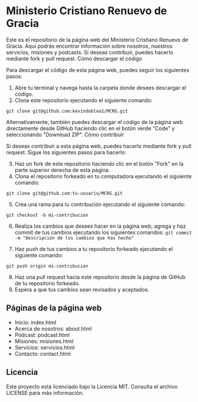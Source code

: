 
# Ministerio Cristiano Renuevo de Gracia

Este es el repositorio de la página web del Ministerio Cristiano Renuevo de Gracia. Aquí podrás encontrar información sobre nosotros, nuestros servicios, misiones y podcasts. Si deseas contribuir, puedes hacerlo mediante fork y pull request.
Cómo descargar el código

Para descargar el código de esta página web, puedes seguir los siguientes pasos:

1. Abre tu terminal y navega hasta la carpeta donde desees descargar el código.
2. Clona este repositorio ejecutando el siguiente comando:

```git clone git@github.com:kevindoblea1/MCRG.git```

Alternativamente, también puedes descargar el código de la página web directamente desde GitHub haciendo clic en el botón verde "Code" y seleccionando "Download ZIP".
Cómo contribuir

Si deseas contribuir a esta página web, puedes hacerlo mediante fork y pull request. Sigue los siguientes pasos para hacerlo:

3. Haz un fork de este repositorio haciendo clic en el botón "Fork" en la parte superior derecha de esta página.
4. Clona el repositorio forkeado en tu computadora ejecutando el siguiente comando:

```git clone git@github.com:tu-usuario/MCRG.git```

5. Crea una rama para tu contribución ejecutando el siguiente comando:

```git checkout -b mi-contribucion```

6. Realiza los cambios que desees hacer en la página web, agrega y haz commit de tus cambios ejecutando los siguientes comandos:
```git commit -m "Descripción de los cambios que has hecho"```

7. Haz push de tus cambios a tu repositorio forkeado ejecutando el siguiente comando:

```git push origin mi-contribucion```

8. Haz una pull request hacia este repositorio desde la página de GitHub de tu repositorio forkeado.
9. Espera a que tus cambios sean revisados y aceptados.

## Páginas de la página web

- Inicio: index.html
- Acerca de nosotros: about.html
- Podcast: podcast.html
- Misiones: misiones.html
- Servicios: servicios.html
- Contacto: contact.html

## Licencia

Este proyecto está licenciado bajo la Licencia MIT. Consulta el archivo LICENSE para más información.


